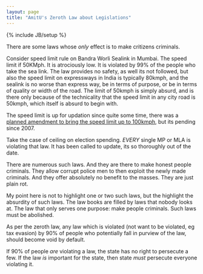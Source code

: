 ```yaml
---
layout: page
title: "AmitU's Zeroth Law about Legislations"
---
```

{% include JB/setup %}

There are some laws whose *only* effect is to make critizens criminals.

Consider speed limit rule on Bandra Worli Sealink in Mumbai. The speed limit if
50KMph. It is atrociously low. It is violated by 99% of the people who take the
sea link. The law provides no safety, as well its not followed, but also the
speed limit on expressways in India is typically 80kmph, and the sealink is no
worse than express way, be in terms of purpose, or be in terms of quality or
width of the road. The limit of 50kmph is simply absurd, and is there only
because of the technicality that the speed limit in any city road is 50kmph,
which itself is absurd to begin with.

The speed limit is up for updation since quite some time, there was a [planned
amendment to bring the speed limit up to
100kmph](http://in.rediff.com/money/2007/mar/29speed.htm), but its pending
since 2007.

Take the case of ceiling on election spending. *EVERY* single MP or MLA is
violating that law. It has been called to update, its so thoroughly out of the
date.

There are numerous such laws. And they are there to make honest people
criminals. They allow corrupt police men to then exploit the newly made
criminals. And they offer absolutely no benefit to the masses. They are just
plain rot.

My point here is not to highlight one or two such laws, but the highlight the
absurdity of such laws. The law books are filled by laws that nobody looks at.
The law that only serves one purpose: make people criminals. Such laws must be
abolished. 

As per the zeroth law, any law which is violated (not want to be violated, eg
tax evasion) by 90% of people who potentially fall in purview of the law,
should become void by default.

If 90% of people *are* violating a law, the state has no right to persecute a
few. If the law *is* important for the state, then state *must* persecute
everyone violating it.
